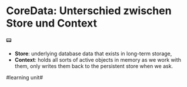 # CoreData: Unterschied zwischen Store und Context
📟

- **Store**: underlying database data that exists in long-term storage,
- **Context**: holds all sorts of active objects in memory as we work with them, only writes them back to the persistent store when we ask.

#learning unit#